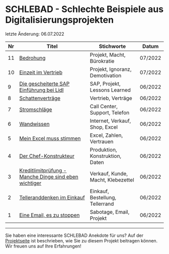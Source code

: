# SCHLEBAD - Schlechte Beispiele aus Digitalisierungsprojekten

letzte Änderung: 06.07.2022


| Nr   | Titel                                                                                   | Stichworte                           | Datum           |
|------| --------------------------------------------------------------------------------------- |--------------------------------------|-----------------|
|   11 | [Bedrohung](/schlebad/11_bedrohung.md)                                                  | Projekt, Macht, Bürokratie           | 07/2022         |
|   10 | [Einzeit im Vertrieb](/schlebad/10_eiszeit.md)                                          | Projekt, Ignoranz, Demotivation      | 07/2022         |
|    9 | [Die gescheiterte SAP Einführung bei Lidl](/schlebad/9_sap_lidl.md)                     | SAP, Projekt, Lessons Learned        | 06/2022         |
|    8 | [Schattenverträge](/schlebad/8_schattenvertraege.md)                                    | Vertrieb, Verträge                   | 06/2022         |
|    7 | [Stromschläge](/schlebad/7_stromschlaege.md)                                            | Call Center, Support, Telefon        | 06/2022         |
|    6 | [Wandwissen](/schlebad/6_wandwissen.md)                                                 | Internet, Verkauf, Shop, Excel       | 06/2022         |
|    5 | [Mein Excel muss stimmen](/schlebad/5_excel_vertrauen.md)                               | Excel, Zahlen, Vertrauen             | 06/2022         |
|    4 | [Der Chef-Konstrukteur](/schlebad/4_chef_konstrukteur.md)                               | Produktion, Konstruktion, Daten      | 06/2022         |
|    3 | [Kreditlimitprüfung - Manche Dinge sind eben wichtiger](/schlebad/3_kreditlimit.md)     | Verkauf, Kunde, Macht, Klebezettel   | 06/2022         |
|    2 | [Telleranddenken im Einkauf](schlebad/2_tellerrand.md)                                  | Einkauf, Bestellung, Tellerrand      | 06/2022         |
|    1 | [Eine Email, es zu stoppen](schlebad/1_sabotage_email.md)                               | Sabotage, Email, Projekt             | 06/2022         |



---

Sie haben eine interessante SCHLEBAD Anekdote für uns? Auf der [Projektseite](https://sapstammtisch.github.io/gusbad) ist beschrieben, wie Sie zu diesem Projekt beitragen können. Wir freuen uns auf Ihre Erfahrungen!  
